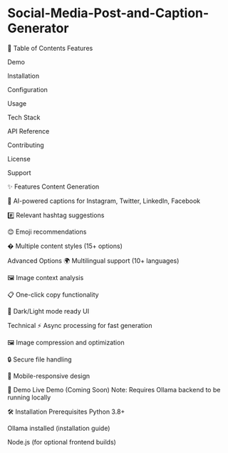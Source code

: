 # Social-Media-Post-and-Caption-Generator
📌 Table of Contents
Features

Demo

Installation

Configuration

Usage

Tech Stack

API Reference

Contributing

License

Support

✨ Features
Content Generation

📝 AI-powered captions for Instagram, Twitter, LinkedIn, Facebook

#️⃣ Relevant hashtag suggestions

😊 Emoji recommendations

� Multiple content styles (15+ options)

Advanced Options
🌍 Multilingual support (10+ languages)

🖼️ Image context analysis

📋 One-click copy functionality

🎨 Dark/Light mode ready UI

Technical
⚡ Async processing for fast generation

🖼️ Image compression and optimization

🔒 Secure file handling

📱 Mobile-responsive design

🎥 Demo
Live Demo (Coming Soon)
Note: Requires Ollama backend to be running locally

🛠️ Installation
Prerequisites
Python 3.8+

Ollama installed (installation guide)

Node.js (for optional frontend builds)





